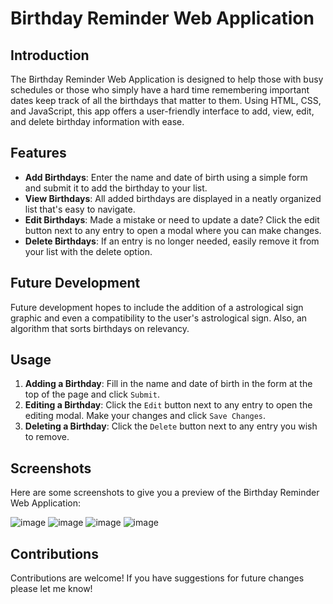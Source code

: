 # Birthday Reminder Web Application

## Introduction
The Birthday Reminder Web Application is designed to help those with busy schedules or those who simply have a hard time remembering important dates keep track of all the birthdays that matter to them. Using HTML, CSS, and JavaScript, this app offers a user-friendly interface to add, view, edit, and delete birthday information with ease.

## Features
- **Add Birthdays**: Enter the name and date of birth using a simple form and submit it to add the birthday to your list.
- **View Birthdays**: All added birthdays are displayed in a neatly organized list that's easy to navigate.
- **Edit Birthdays**: Made a mistake or need to update a date? Click the edit button next to any entry to open a modal where you can make changes.
- **Delete Birthdays**: If an entry is no longer needed, easily remove it from your list with the delete option.

## Future Development
Future development hopes to include the addition of a astrological sign graphic and even a compatibility to the user's astrological sign. Also, an algorithm that sorts birthdays on relevancy. 

## Usage
1. **Adding a Birthday**: Fill in the name and date of birth in the form at the top of the page and click `Submit`.
2. **Editing a Birthday**: Click the `Edit` button next to any entry to open the editing modal. Make your changes and click `Save Changes`.
3. **Deleting a Birthday**: Click the `Delete` button next to any entry you wish to remove.

## Screenshots
Here are some screenshots to give you a preview of the Birthday Reminder Web Application:

![image](https://github.com/henrykrain/midterm/assets/120867004/113c41ff-630f-463e-b9e4-120411a9e002)
![image](https://github.com/henrykrain/midterm/assets/120867004/27498c48-2523-4193-8c13-081c19a56193)
![image](https://github.com/henrykrain/midterm/assets/120867004/73c6f3ac-a778-41bc-9e35-e279d4247565)
![image](https://github.com/henrykrain/midterm/assets/120867004/be5c3f47-51e1-4c19-b283-276a5ba2e54a)

## Contributions
Contributions are welcome! If you have suggestions for future changes please let me know!

